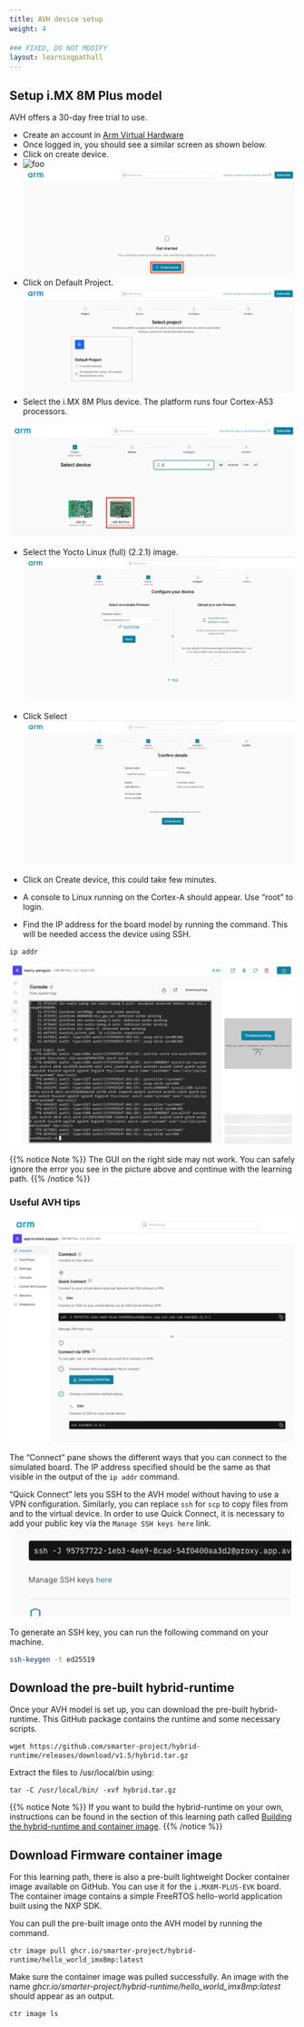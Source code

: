 ```yaml
---
title: AVH device setup
weight: 4

### FIXED, DO NOT MODIFY
layout: learningpathall
---
```


## Setup i.MX 8M Plus model

AVH offers a 30-day free trial to use.
-	Create an account in [Arm Virtual Hardware](https://app.avh.arm.com/login)
-	Once logged in, you should see a similar screen as shown below.
-	Click on create device.
-	![foo]("avh_images/av1.png")
![create device alt-text#center](avh_images/avh1.png "Figure 1. Create device")
- Click on Default Project.
![select project alt-text#center](avh_images/avh2.png "Figure 2. Select project")
- Select the i.MX 8M Plus device. The platform runs four Cortex-A53 processors.

![Select the i.MX 8M Plus device alt-text#center](avh_images/avh3.png "Figure 3. Select device")
- Select the Yocto Linux (full) (2.2.1) image.
![Select the Yocto Linux (full) (2.2.1) alt-text#center](avh_images/avh4.png "Figure 4. Select the Yocto Linux (full) (2.2.1) image")
- Click Select
![confirm create device alt-text#center](avh_images/avh5.png "Figure 5. Confirm create device")

-	Click on Create device, this could take few minutes.

-	A console to Linux running on the Cortex-A should appear. Use “root” to login.

-	Find the IP address for the board model by running the command. This will be needed access the device using SSH.
```bash
ip addr
```
![A running model alt-text#center](avh_images/avh6.png "Figure 6. A running model")

{{% notice Note %}}
The GUI on the right side may not work. You can safely ignore the error you see in the picture above and continue with the learning path.
{{% /notice %}}

### Useful AVH tips

![AVH connect interface alt-text#center](avh_images/avh7.png "Figure 7. AVH connect interface")

The “Connect” pane shows the different ways that you can connect to the simulated board. The IP address specified should be the same as that visible in the output of the `ip addr` command.

“Quick Connect” lets you SSH to the AVH model without having to use a VPN configuration. Similarly, you can replace `ssh` for `scp` to copy files from and to the virtual device. In order to use Quick Connect, it is necessary to add your public key via the `Manage SSH keys here` link.
![Generate SSH key alt-text#center](avh_images/avh8.png "Figure 8. Generate SSH key")

To generate an SSH key, you can run the following command on your machine.
```bash
ssh-keygen -t ed25519
```


## Download the pre-built hybrid-runtime

Once your AVH model is set up, you can download the pre-built hybrid-runtime. This GitHub package contains the runtime and some necessary scripts.

```console
wget https://github.com/smarter-project/hybrid-runtime/releases/download/v1.5/hybrid.tar.gz
```

Extract the files to /usr/local/bin using:
```console
tar -C /usr/local/bin/ -xvf hybrid.tar.gz
```
{{% notice Note %}}
If you want to build the hybrid-runtime on your own, instructions can be found in the section of this learning path called [Building the hybrid-runtime and container image](../build-runtime/).
{{% /notice %}}

## Download Firmware container image

For this learning path, there is also a pre-built lightweight Docker container image available on GitHub. You can use it for the `i.MX8M-PLUS-EVK` board. The container image contains a simple FreeRTOS hello-world application built using the NXP SDK.

You can pull the pre-built image onto the AVH model by running the command.

```console
ctr image pull ghcr.io/smarter-project/hybrid-runtime/hello_world_imx8mp:latest
```
Make sure the container image was pulled successfully. An image with the name *ghcr.io/smarter-project/hybrid-runtime/hello_world_imx8mp:latest* should appear as an output.

```console
ctr image ls
```

